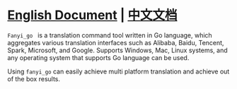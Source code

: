 # [English Document](./README_EN.md) | [中文文档](./README.md)

`Fanyi_go ` is a translation command tool written in Go language, which aggregates various translation interfaces such as Alibaba, Baidu, Tencent, Spark, Microsoft, and Google. Supports Windows, Mac, Linux systems, and any operating system that supports Go language can be used.

Using `fanyi_go` can easily achieve multi platform translation and achieve out of the box results.